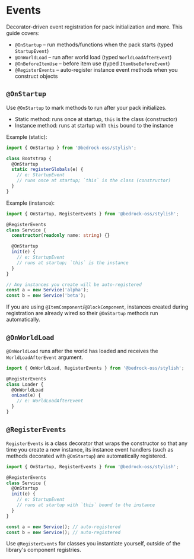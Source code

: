 # Events

Decorator-driven event registration for pack initialization and more. This guide covers:

- `@OnStartup` – run methods/functions when the pack starts (typed `StartupEvent`)
- `@OnWorldLoad` – run after world load (typed `WorldLoadAfterEvent`)
- `@OnBeforeItemUse` – before item use (typed `ItemUseBeforeEvent`)
- `@RegisterEvents` – auto-register instance event methods when you construct objects

## `@OnStartup`

Use `@OnStartup` to mark methods to run after your pack initializes.

- Static method: runs once at startup, `this` is the class (constructor)
- Instance method: runs at startup with `this` bound to the instance

Example (static):
```ts
import { OnStartup } from '@bedrock-oss/stylish';

class Bootstrap {
  @OnStartup
  static registerGlobals(e) {
    // e: StartupEvent
    // runs once at startup; `this` is the class (constructor)
  }
}
```

Example (instance):
```ts
import { OnStartup, RegisterEvents } from '@bedrock-oss/stylish';

@RegisterEvents
class Service {
  constructor(readonly name: string) {}

  @OnStartup
  init(e) {
    // e: StartupEvent
    // runs at startup; `this` is the instance
  }
}

// Any instances you create will be auto-registered
const a = new Service('alpha');
const b = new Service('beta');
```

If you are using `@ItemComponent`/`@BlockComponent`, instances created during registration are already wired so their `@OnStartup` methods run automatically.

## `@OnWorldLoad`

`@OnWorldLoad` runs after the world has loaded and receives the `WorldLoadAfterEvent` argument.

```ts
import { OnWorldLoad, RegisterEvents } from '@bedrock-oss/stylish';

@RegisterEvents
class Loader {
  @OnWorldLoad
  onLoad(e) {
    // e: WorldLoadAfterEvent
  }
}
```

## `@RegisterEvents`

`RegisterEvents` is a class decorator that wraps the constructor so that any time you create a new instance, its instance event handlers (such as methods decorated with `@OnStartup`) are automatically registered.

```ts
import { OnStartup, RegisterEvents } from '@bedrock-oss/stylish';

@RegisterEvents
class Service {
  @OnStartup
  init(e) {
    // e: StartupEvent
    // runs at startup with `this` bound to the instance
  }
}

const a = new Service(); // auto-registered
const b = new Service(); // auto-registered
```

Use `@RegisterEvents` for classes you instantiate yourself, outside of the library's component registries.